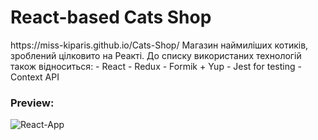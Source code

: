 # React-based Cats Shop

<Link>  https://miss-kiparis.github.io/Cats-Shop/
Магазин наймиліших котиків, зроблений цілковито на Реакті. 
До списку використаних технологій також відноситься:
- React
- Redux
- Formik + Yup
- Jest for testing
- Context API

### Preview:
![React-App](https://github.com/Miss-Kiparis/Cats-Shop/assets/98182976/0b046881-7f40-447d-ade3-8c1e9b5214d2)
